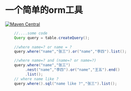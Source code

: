 # 一个简单的orm工具
[![Maven Central](https://img.shields.io/maven-central/v/org.hswebframework/hsweb-easy-orm.svg?style=plastic)](http://search.maven.org/#search%7Cga%7C1%7Chsweb-easy-orm)

```java
    //....some code
    Query query = table.createQuery();
   
    //where name=? or name = ?
    query.where("name","张三").or("name","李四").list();

    //where name=? and (name=? or name=?)
    query.where("name","张三")
         .nest("name","李四").or("name","王五").end()
         .list();
    // where name like ?
    query.where().sql("name like ?","张三").list();    
```